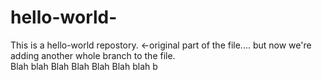 # hello-world-
This is a hello-world repostory.  <-original part of the file.... but now we're adding another whole branch to the file.   
Blah blah Blah Blah Blah Blah blah b
